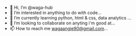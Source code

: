 - 👋 Hi, I’m @waga-hub
- 👀 I’m interested in anything to do with code...
- 🌱 I’m currently learning python, html & css, data analytics ...
- 💞️ I’m looking to collaborate on anyting i'm good at...
- 📫 How to reach me wagaangie90@gmail.com...

<!---
waga-hub/waga-hub is a ✨ special ✨ repository because its `README.md` (this file) appears on your GitHub profile.
You can click the Preview link to take a look at your changes.
--->
